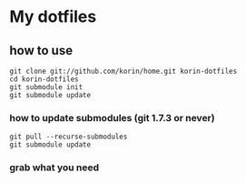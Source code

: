 My dotfiles
=============================================
how to use
---------------------------------------------

	git clone git://github.com/korin/home.git korin-dotfiles
	cd korin-dotfiles
	git submodule init
	git submodule update

### how to update submodules (git 1.7.3 or never)
	git pull --recurse-submodules
	git submodule update

### grab what you need
